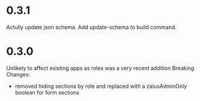 # 0.3.1
Actully update json schema. Add update-schema to build command.

# 0.3.0
Unlikely to affect existing apps as roles was a very recent addition
Breaking Changes:
- removed hiding sections by role and replaced with a zaiusAdminOnly boolean for form sections
